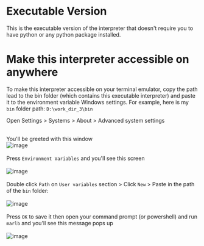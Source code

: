 # Executable Version
This is the executable version of the interpreter that doesn't require you to have python or any python package installed.

# Make this interpreter accessible on anywhere
To make this interpreter accessible on your terminal emulator, copy the path lead to the bin folder (which contains this executable interpreter) and paste it to the environment variable Windows settings. For example, here is my `bin` folder path: `D:\work_dir_3\bin`

Open Settings > Systems > About > Advanced system settings
<br><br>

You'll be greeted with this window
<br>
![image](https://user-images.githubusercontent.com/83117848/146327853-b00af549-9e70-433e-942f-bb5f318f66aa.png)
<br>
<br>
Press `Environment Variables` and you'll see this screen
<br>
<br>
![image](https://user-images.githubusercontent.com/83117848/146328242-228fc577-08c1-47f8-8f23-e41b939e3154.png)
<br><br>
Double click `Path` on `User variables` section > Click `New` > Paste in the path of the `bin` folder:
<br><br>
![image](https://user-images.githubusercontent.com/83117848/146328975-73b29826-b3a8-4e79-97e2-aa816d687f10.png)
<br><br>
Press `OK` to save it then open your command prompt (or powershell) and run `marlb` and you'll see this message pops up
<br><br>
![image](https://user-images.githubusercontent.com/83117848/146329716-e98e7e2d-2aed-4b97-9edf-2f955774ecf2.png)
